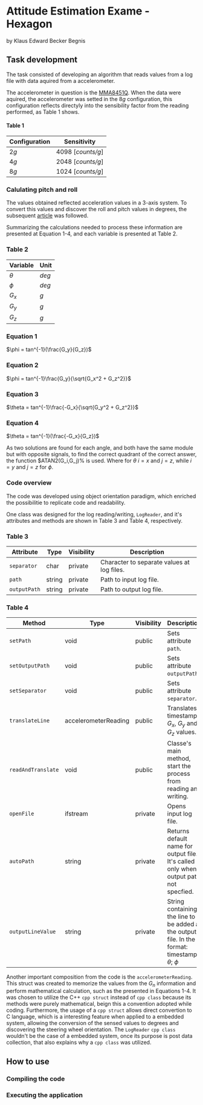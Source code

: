 # Attitude Estimation Exame - Hexagon

by Klaus Edward Becker Begnis

## Task development

The task consisted of developing an algorithm that reads values from a log file with data aquired from a accelerometer.

The accelerometer in question is the [MMA8451Q](https://www.nxp.com/docs/en/data-sheet/MMA8451Q.pdf). When the data were aquired, the accelerometer was setted in the 8*g* configuration, this configuration reflects directyly into the sensibility factor from the reading performed, as Table 1 shows.

#### Table 1		
| Configuration | Sensitivity       |
|---------------|-------------------|
| 2*g*          | 4098 [*counts/g*] |
| 4*g*          | 2048 [*counts/g*] |
| 8*g*          | 1024 [*counts/g*] |

### Calulating pitch and roll

The values obtained reflected acceleration values in a 3-axis system. To convert this values and discover the roll and pitch values in degrees, the subsequent [article](http://www.nxp.com/docs/en/application-note/AN3461.pdf) was followed.

Summarizing the calculations needed to process these information are presented at Equation 1-4, and each variable is presented at Table 2.

### Table 2
| Variable		| Unit       |
|---------------|-------------------|
| $\theta$      | *deg*				|
| $\phi$        | *deg*	 |
| $G_x$         | *g*	 |
| $G_y$         | *g*	 |
| $G_z$         | *g*	 |


### Equation 1

$\phi = tan^{-1}(\frac{G_y}{G_z})$

### Equation 2

$\phi = tan^{-1}\frac{G_y}{\sqrt{G_x^2 + G_z^2}}$

### Equation 3

$\theta = tan^{-1}\frac{-G_x}{\sqrt{G_y^2 + G_z^2}}$

### Equation 4

$\theta = tan^{-1}(\frac{-G_x}{G_z})$

As two solutions are found for each angle, and both have the same module but with opposite signals, to find the correct quadrant of the correct answer, the function $ATAN2(G_i,G_j)% is used. Where for $\theta$ $i = x$ and $j = z$, while $i = y$ and $j = z$ for $\phi$.

### Code overview

The code was developed using object orientation paradigm, which enriched the possibilitie to replicate code and readability.

One class was designed for the log reading/writing, `LogReader`, and it's attributes and methods are shown in Table 3 and Table 4, respectively.

### Table 3

| Attribute   | Type   | Visibility | Description                                |
|-------------|--------|------------|--------------------------------------------|
| `separator` | char   | private    | Character to separate values at log files. |
| `path`      | string | private    | Path to input log file.                    |
| `outputPath`    | string | private    | Path to output log file.                   |

### Table 4

| Method             | Type                 | Visibility | Description                                                                                           |
|--------------------|----------------------|------------|-------------------------------------------------------------------------------------------------------|
| `setPath`          | void                 | public     | Sets attribute `path`.                                                                                |
| `setOutputPath`    | void                 | public     | Sets attribute `outputPath`.                                                                          |
| `setSeparator`     | void                 | public     | Sets attribute `separator`.                                                                           |
| `translateLine`    | accelerometerReading | public     | Translates timestamp, $G_x$, $G_y$ and $G_z$ values.                                                  |
| `readAndTranslate` | void                 | public     | Classe's main method, start the process from reading and writing.                                     |
| `openFile`         | ifstream             | private    | Opens input log file.                                                                                 |
| `autoPath`         | string               | private    | Returns default name for output file. It's called only when output path not specfied.                 |
| `outputLineValue`  | string               | private    | String containing the line to be added at the output file. In the format: timestamp; $\theta$; $\phi$ |


Another important composition from the code is the `accelerometerReading`. This struct was created to memorize the values from the $G_n$ information and perform mathematical calculation, such as the presented in Equations 1-4. It was chosen to utilize the C++ ```cpp struct``` instead of `cpp class` because its methods were purely mathematical, beign this a convention adopted while coding. Furthermore, the usage of a ```cpp struct``` allows direct convertion to C language, which is a interesting feature when applied to a embedded system, allowing the conversion of the sensed values to degrees and discovering the steering wheel orientation. The `LogReader` ```cpp class``` wouldn't be the case of a embedded system, once its purpose is post data collection, that also explains why a ```cpp class``` was utilized.

## How to use

### Compiling the code

### Executing the application

